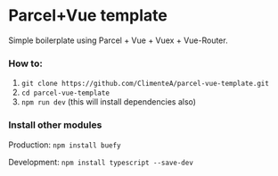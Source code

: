 # Parcel+Vue template

Simple boilerplate using Parcel + Vue + Vuex + Vue-Router.

### How to:

1. `git clone https://github.com/ClimenteA/parcel-vue-template.git`
2. `cd parcel-vue-template`
3. `npm run dev` (this will install dependencies also)


### Install other modules

Production: `npm install buefy`

Development: `npm install typescript --save-dev`
